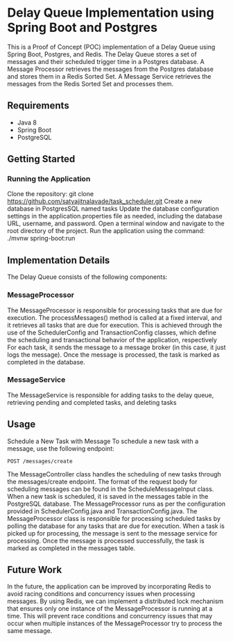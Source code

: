# Delay Queue Implementation using Spring Boot and Postgres

This is a Proof of Concept (POC) implementation of a Delay Queue using Spring Boot, Postgres, and Redis. The Delay Queue stores a set of messages and their scheduled trigger time in a Postgres database. A Message Processor retrieves the messages from the Postgres database and stores them in a Redis Sorted Set. A Message Service retrieves the messages from the Redis Sorted Set and processes them.

## Requirements
- Java 8
- Spring Boot
- PostgreSQL


##  Getting Started

### Running the Application
Clone the repository: git clone https://github.com/satyajitnalavade/task_scheduler.git
Create a new database in PostgresSQL named tasks
Update the database configuration settings in the application.properties file as needed, including the database URL, username, and password.
Open a terminal window and navigate to the root directory of the project.
Run the application using the command: ./mvnw spring-boot:run

## Implementation Details
The Delay Queue consists of the following components:

### MessageProcessor
The MessageProcessor is responsible for processing tasks that are due for execution. 
The processMessages() method is called at a fixed interval, and it retrieves all tasks that are due for execution.
This is achieved through the use of the SchedulerConfig and TransactionConfig classes, which define the scheduling and transactional behavior of the application, respectively
For each task, it sends the message to a message broker (in this case, it just logs the message). Once the message is processed, the task is marked as completed in the database.

### MessageService
The MessageService is responsible for adding tasks to the delay queue, retrieving pending and completed tasks, and deleting tasks

## Usage
Schedule a New Task with Message
To schedule a new task with a message, use the following endpoint:
```
POST /messages/create
```

The MessageController class handles the scheduling of new tasks through the messages/create endpoint. The format of the request body for scheduling messages can be found in the ScheduleMessageInput class.
When a new task is scheduled, it is saved in the messages table in the PostgreSQL database.
The MessageProcessor runs as per the configuration provided in SchedulerConfig.java and TransactionConfig.java.
The MessageProcessor class is responsible for processing scheduled tasks by polling the database for any tasks that are due for execution. When a task is picked up for processing, the message is sent to the message service for processing. Once the message is processed successfully, the task is marked as completed in the messages table.


## Future Work
In the future, the application can be improved by incorporating Redis to avoid racing conditions and concurrency issues when processing messages.
By using Redis, we can implement a distributed lock mechanism that ensures only one instance of the MessageProcessor is running at a time. This will prevent race conditions and concurrency issues that may occur when multiple instances of the MessageProcessor try to process the same message.














